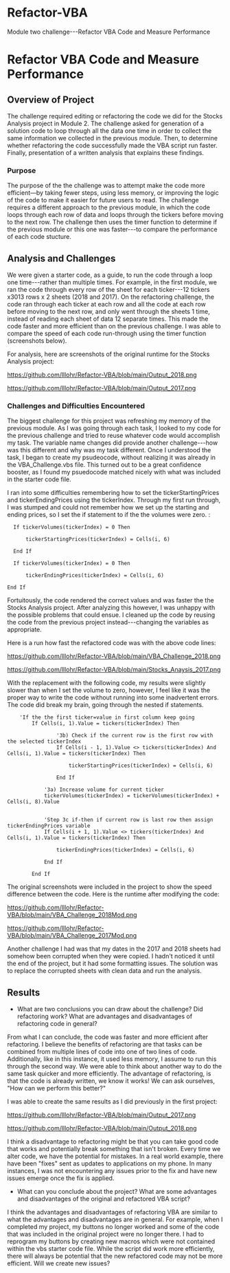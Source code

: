# Refactor-VBA
Module two challenge---Refactor VBA Code and Measure Performance 
# Refactor VBA Code and Measure Performance


## Overview of Project

The challenge required editing or refactoring the code we did for the Stocks Analysis project in Module 2. The challenge asked for generation of a solution code to loop through all the data one time in order to collect the same information we collected in the previous module. Then, to determine whether refactoring the code successfully made the VBA script run faster. Finally, presentation of a written analysis that explains these findings.  


### Purpose

The purpose of the the challenge was to attempt make the code more efficient—by taking fewer steps, using less memory, or improving the logic of the code to make it easier for future users to read. The challenge requires a different approach to the previous module, in which the code loops through each row of data and loops through the tickers before moving to the next row. The challenge then uses the timer function to determine if the previous module or this one was faster---to compare the performance of each code stucture.

## Analysis and Challenges

We were given a starter code, as a guide, to run the code through a loop one time---rather than multiple times. For example, in the first module, we ran the code through every row of the sheet for each ticker---12 tickers x3013 rows x 2 sheets (2018 and 2017). On the refactoring challenge, the code ran through each ticker at each row and all the code at each row before moving to the next row, and only went through the sheets 1 time, instead of reading each sheet of data 12 separate times. This made the code faster and more efficient than on the previous challenge. I was able to compare the speed of each code run-through using the timer function (screenshots below).

For analysis, here are screenshots of the original runtime for the Stocks Analysis project:

https://github.com/lllohr/Refactor-VBA/blob/main/Output_2018.png


https://github.com/lllohr/Refactor-VBA/blob/main/Output_2017.png


### Challenges and Difficulties Encountered

The biggest challenge for this project was refreshing my memory of the previous module. As I was going through each task, I looked to my code for the previous challenge and tried to reuse whatever code would accomplish my task.  The variable name changes did provide another challenge---how was this different and why was my task different. Once I understood the task, I began to create my psudeocode, without realizing it was already in the VBA_Challenge.vbs file. This turned out to be a great confidence booster, as I found my psuedocode matched nicely with what was included in the starter code file.  

I ran into some difficulties remembering how to set the tickerStartingPrices and tickerEndingPrices using the tickerIndex. Through my first run through, I was stumped and could not remember how we set up the starting and ending prices, so I set the if statement to if the the volumes were zero. :

	  If tickerVolumes(tickerIndex) = 0 Then

		  tickerStartingPrices(tickerIndex) = Cells(i, 6)

	  End If

	  If tickerVolumes(tickerIndex) = 0 Then

		  tickerEndingPrices(tickerIndex) = Cells(i, 6)

	End If

Fortuitously, the code rendered the correct values and was faster the the Stocks Analysis project. After analyzing this however, I was unhappy with the possible problems that could ensue. I cleaned up the code by reusing the code from the previous project instead---changing the variables as appropriate.

Here is a run how fast the refactored code was with the above code lines: 

https://github.com/lllohr/Refactor-VBA/blob/main/VBA_Challenge_2018.png

https://github.com/lllohr/Refactor-VBA/blob/main/Stocks_Anaysis_2017.png

With the replacement with the following code, my results were slightly slower than when I set the volume to zero, however, I feel like it was the proper way to write the code without running into some inadvertent errors. The code did break my brain, going through the nested if statements.

		'If the the first ticker=value in first column keep going
            If Cells(i, 1).Value = tickers(tickerIndex) Then
                    
                    '3b) Check if the current row is the first row with the selected tickerIndex
                    If Cells(i - 1, 1).Value <> tickers(tickerIndex) And Cells(i, 1).Value = tickers(tickerIndex) Then
                    
                        tickerStartingPrices(tickerIndex) = Cells(i, 6)
                        
                    End If
                    
                '3a) Increase volume for current ticker
                tickerVolumes(tickerIndex) = tickerVolumes(tickerIndex) + Cells(i, 8).Value
                
                
                'Step 3c if-then if current row is last row then assign tickerEndingPrices variable
                If Cells(i + 1, 1).Value <> tickers(tickerIndex) And Cells(i, 1).Value = tickers(tickerIndex) Then

                    tickerEndingPrices(tickerIndex) = Cells(i, 6)
                
                End If
                
            End If

The original screenshots were included in the project to show the speed difference between the code. Here is the runtime after modifying the code:

https://github.com/lllohr/Refactor-VBA/blob/main/VBA_Challenge_2018Mod.png

https://github.com/lllohr/Refactor-VBA/blob/main/VBA_Challenge_2017Mod.png

Another challenge I had was that my dates in the 2017 and 2018 sheets had somehow been corrupted when they were copied. I hadn't noticed it until the end of the project, but it had some formatting issues. The solution was to replace the corrupted sheets with clean data and run the analysis.

## Results

- What are two conclusions you can draw about the challenge? Did refactoring work? What are advantages and disadvantages of refactoring code in general?

From what I can conclude, the code was faster and more efficient after refactoring. I believe the benefits of refactoring are that tasks can be combined from multiple lines of code into one of two lines of code. Additionally, like in this instance, it used less memory, I assume to run this through the second way. We were able to think about another way to do the same task quicker and more efficiently. The advantage of refactoring, is that the code is already written, we know it works! We can ask ourselves, "How can we perform this better?" 

I was able to create the same results as I did previously in the first project:

https://github.com/lllohr/Refactor-VBA/blob/main/Output_2017.png

https://github.com/lllohr/Refactor-VBA/blob/main/Output_2018.png

I think a disadvantage to refactoring might be that you can take good code that works and potentially break something that isn't broken. Every time we alter code, we have the potential for mistakes. In a real world example, there have been "fixes" sent as updates to applications on my phone. In many instances, I was not encountering any issues prior to the fix and have new issues emerge once the fix is applied.

- What can you conclude about the project? What are some advantages and disadvantages of the original and refactored VBA script?

I think the advantages and disadvantages of refactoring VBA are similar to what the advantages and disadvantages are in general. For example, when I completed my project, my buttons no longer worked and some of the code that was included in the original project were no longer there. I had to reprogram my buttons by creating new macros which were not contained within the vbs starter code file. While the script did work more efficiently, there will always be potential that the new refactored code may not be more efficient. Will we create new issues? 
